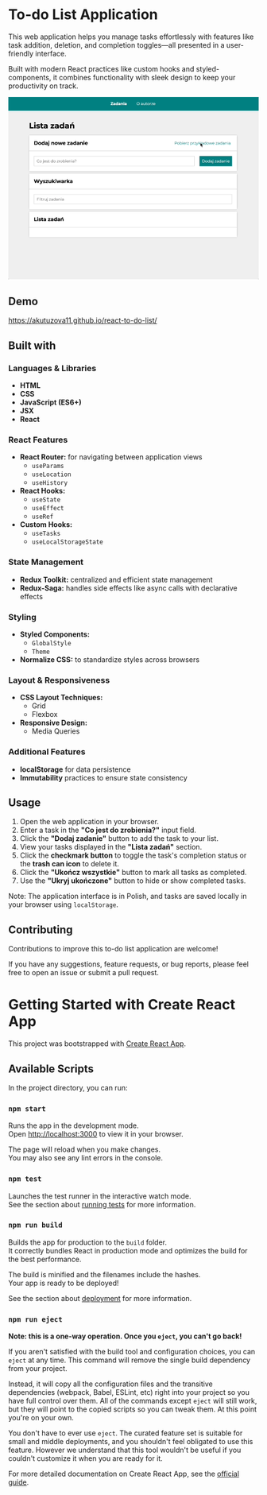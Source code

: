 # To-do List Application

This web application helps you manage tasks effortlessly with features like task addition, deletion, and completion toggles—all presented in a user-friendly interface. 

Built with modern React practices like custom hooks and styled-components, it combines functionality with sleek design to keep your productivity on track.

![](https://github.com/akutuzova11/react-to-do-list/blob/main/public/images/gif%20for%20readme_1.gif)

## Demo

https://akutuzova11.github.io/react-to-do-list/

## Built with

### Languages & Libraries
- **HTML**
- **CSS**
- **JavaScript (ES6+)**
- **JSX**
- **React**

### React Features
- **React Router:** for navigating between application views
  - `useParams`
  - `useLocation`
  - `useHistory`
- **React Hooks:**
  - `useState`
  - `useEffect`
  - `useRef`
- **Custom Hooks:**
  - `useTasks`
  - `useLocalStorageState`

### State Management
- **Redux Toolkit:** centralized and efficient state management
- **Redux-Saga:** handles side effects like async calls with declarative effects

### Styling
- **Styled Components:**
  - `GlobalStyle`
  - `Theme`
- **Normalize CSS:** to standardize styles across browsers

### Layout & Responsiveness
- **CSS Layout Techniques:**
  - Grid
  - Flexbox
- **Responsive Design:**
  - Media Queries

### Additional Features
- **localStorage** for data persistence
- **Immutability** practices to ensure state consistency

## Usage

1. Open the web application in your browser.
2. Enter a task in the **"Co jest do zrobienia?"** input field.
3. Click the **"Dodaj zadanie"** button to add the task to your list.
4. View your tasks displayed in the **"Lista zadań"** section.
5. Click the **checkmark button** to toggle the task's completion status or the **trash can icon** to delete it.
6. Click the **"Ukończ wszystkie"** button to mark all tasks as completed.
7. Use the **"Ukryj ukończone"** button to hide or show completed tasks.

Note: The application interface is in Polish, and tasks are saved locally in your browser using `localStorage`.

## Contributing

Contributions to improve this to-do list application are welcome! 

If you have any suggestions, feature requests, or bug reports, please feel free to open an issue or submit a pull request.

# Getting Started with Create React App

This project was bootstrapped with [Create React App](https://github.com/facebook/create-react-app).

## Available Scripts

In the project directory, you can run:

### `npm start`

Runs the app in the development mode.\
Open [http://localhost:3000](http://localhost:3000) to view it in your browser.

The page will reload when you make changes.\
You may also see any lint errors in the console.

### `npm test`

Launches the test runner in the interactive watch mode.\
See the section about [running tests](https://facebook.github.io/create-react-app/docs/running-tests) for more information.

### `npm run build`

Builds the app for production to the `build` folder.\
It correctly bundles React in production mode and optimizes the build for the best performance.

The build is minified and the filenames include the hashes.\
Your app is ready to be deployed!

See the section about [deployment](https://facebook.github.io/create-react-app/docs/deployment) for more information.

### `npm run eject`

**Note: this is a one-way operation. Once you `eject`, you can't go back!**

If you aren't satisfied with the build tool and configuration choices, you can `eject` at any time. This command will remove the single build dependency from your project.

Instead, it will copy all the configuration files and the transitive dependencies (webpack, Babel, ESLint, etc) right into your project so you have full control over them. All of the commands except `eject` will still work, but they will point to the copied scripts so you can tweak them. At this point you're on your own.

You don't have to ever use `eject`. The curated feature set is suitable for small and middle deployments, and you shouldn't feel obligated to use this feature. However we understand that this tool wouldn't be useful if you couldn't customize it when you are ready for it.

For more detailed documentation on Create React App, see the [official guide](https://create-react-app.dev/docs/getting-started/).


